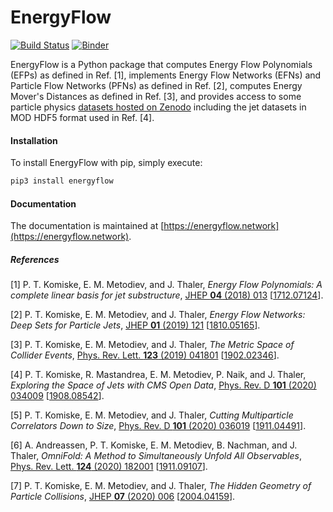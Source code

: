 # EnergyFlow
[![Build Status](https://github.com/thaler-lab/EnergyFlow/actions/workflows/test-energyflow.yml/badge.svg)](https://github.com/thaler-lab/EnergyFlow/actions/workflows/test-energyflow.yml?query=branch%3Amaster)
[![Binder](https://mybinder.org/badge_logo.svg)](https://mybinder.org/v2/gh/thaler-lab/EnergyFlow/master)

EnergyFlow is a Python package that computes Energy Flow Polynomials (EFPs) as defined in Ref. [1], implements Energy Flow Networks (EFNs) and Particle Flow Networks (PFNs) as defined in Ref. [2], computes Energy Mover's Distances as defined in Ref. [3], and provides access to some particle physics [datasets hosted on Zenodo](https://zenodo.org/search?page=1&size=20&q=komiske&sort=title) including the jet datasets in MOD HDF5 format used in Ref. [4].

#### Installation

To install EnergyFlow with pip, simply execute:
```sh
pip3 install energyflow
```

#### Documentation

The documentation is maintained at [https://energyflow.network](https://energyflow.network).

##### References

[1] P. T. Komiske, E. M. Metodiev, and J. Thaler, _Energy Flow Polynomials: A complete linear basis for jet substructure_, [JHEP __04__ (2018) 013](https://doi.org/10.1007/JHEP04(2018)013) [[1712.07124](https://arxiv.org/abs/1712.07124)].

[2] P. T. Komiske, E. M. Metodiev, and J. Thaler, _Energy Flow Networks: Deep Sets for Particle Jets_, [JHEP __01__ (2019) 121](https://doi.org/10.1007/JHEP01(2019)121) [[1810.05165](https://arxiv.org/abs/1810.05165)].

[3] P. T. Komiske, E. M. Metodiev, and J. Thaler, _The Metric Space of Collider Events_, [Phys. Rev. Lett. __123__ (2019) 041801](https://doi.org/10.1103/PhysRevLett.123.041801) [[1902.02346](https://arxiv.org/abs/1902.02346)].

[4] P. T. Komiske, R. Mastandrea, E. M. Metodiev, P. Naik, and J. Thaler, _Exploring the Space of Jets with CMS Open Data_, [Phys. Rev. D **101** (2020) 034009](https://doi.org/10.1103/PhysRevD.101.034009) [[1908.08542](https://arxiv.org/abs/1908.08542)].

[5] P. T. Komiske, E. M. Metodiev, and J. Thaler, _Cutting Multiparticle Correlators Down to Size_, [Phys. Rev. D **101** (2020) 036019](https://doi.org/10.1103/PhysRevD.101.036019) [[1911.04491](https://arxiv.org/abs/1911.04491)].

[6] A. Andreassen, P. T. Komiske, E. M. Metodiev, B. Nachman, and J. Thaler, _OmniFold: A Method to Simultaneously Unfold All Observables_, [Phys. Rev. Lett. __124__ (2020) 182001](https://doi.org/10.1103/PhysRevLett.124.182001) [[1911.09107](https://arxiv.org/abs/1911.09107)].

[7] P. T. Komiske, E. M. Metodiev, and J. Thaler, _The Hidden Geometry of Particle Collisions_, [JHEP __07__ (2020) 006](https://doi.org/10.1007/JHEP07(2020)006) [[2004.04159](https://arxiv.org/abs/2004.04159)].
